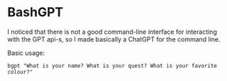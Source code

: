 # BashGPT

I noticed that there is not a good command-line interface for interacting with the GPT api-s, so I made basically a ChatGPT for the command line.

Basic usage:
```
bgpt "What is your name? What is your quest? What is your favorite colour?"
```

